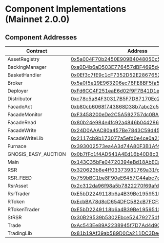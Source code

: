 # Component Implementations (Mainnet 2.0.0)
## Component Addresses
| Contract | Address | Version |
| --- | --- | --- |
| AssetRegistry | [0x5a004F70b2450E909B4048050c585549Ab8afeB8](https://etherscan.io/address/0x5a004F70b2450E909B4048050c585549Ab8afeB8) | 2.0.0 |
| BackingManager | [0xa0D4b6aD503E776457dBF4695d462DdF8621A1CC](https://etherscan.io/address/0xa0D4b6aD503E776457dBF4695d462DdF8621A1CC) | 2.0.0 |
| BasketHandler | [0x0Ef3c7fE9c1cF7352D52E2867652b7547DeFdbe5](https://etherscan.io/address/0x0Ef3c7fE9c1cF7352D52E2867652b7547DeFdbe5) | 2.0.0 |
| Broker | [0x5a0f5e19E963206ec78FE8BF5fa53108918DD898](https://etherscan.io/address/0x5a0f5e19E963206ec78FE8BF5fa53108918DD898) | 2.0.0 |
| Deployer | [0xFd6CC4F251eaE6d02f9F7B41D1e80464D3d2F377](https://etherscan.io/address/0xFd6CC4F251eaE6d02f9F7B41D1e80464D3d2F377) | 2.0.0 |
| Distributor | [0xc78c5a84F30317B5F7D87170Ec21DC73Df38d569](https://etherscan.io/address/0xc78c5a84F30317B5F7D87170Ec21DC73Df38d569) | 2.0.0 |
| FacadeAct | [0xb80cb6068f743868D38b7abc2c55a720c06c44d0](https://etherscan.io/address/0xb80cb6068f743868D38b7abc2c55a720c06c44d0) | N/A |
| FacadeMonitor | [0xF3458200eDe2C5A592757dc0BA9A915e9CCA77C6](https://etherscan.io/address/0xF3458200eDe2C5A592757dc0BA9A915e9CCA77C6) | N/A |
| FacadeRead | [0x80b24e984e4fc92a4846b044286DcCcd66564DB9](https://etherscan.io/address/0x80b24e984e4fc92a4846b044286DcCcd66564DB9) | N/A |
| FacadeWrite | [0x24D0AAAC80a457Be7843C59d45a1B90fbb02ED8e](https://etherscan.io/address/0x24D0AAAC80a457Be7843C59d45a1B90fbb02ED8e) | N/A |
| FacadeWriteLib | [0x2117cb9b173077a5efd0e4ce0a21c6b3add65a26](https://etherscan.io/address/0x2117cb9b173077a5efd0e4ce0a21c6b3add65a26) | N/A |
| Furnace | [0x393002573ea4A3d74A80F3B1Af436a3ee3A30c96](https://etherscan.io/address/0x393002573ea4A3d74A80F3B1Af436a3ee3A30c96) | 2.0.0 |
| GNOSIS_EASY_AUCTION | [0x0b7fFc1f4AD541A4Ed16b40D8c37f0929158D101](https://etherscan.io/address/0x0b7fFc1f4AD541A4Ed16b40D8c37f0929158D101) | N/A |
| Main | [0x143C35bFe04720394eBd18AbECa83eA9D8BEdE2F](https://etherscan.io/address/0x143C35bFe04720394eBd18AbECa83eA9D8BEdE2F) | 2.0.0 |
| RSR | [0x320623b8e4ff03373931769a31fc52a4e78b5d70](https://etherscan.io/address/0x320623b8e4ff03373931769a31fc52a4e78b5d70) | N/A |
| RSR_FEED | [0x759bBC1be8F90eE6457C44abc7d443842a976d02](https://etherscan.io/address/0x759bBC1be8F90eE6457C44abc7d443842a976d02) | N/A |
| RsrAsset | [0x2c312da96f98a5b7822270f69afd2d7ae8e748dc](https://etherscan.io/address/0x2c312da96f98a5b7822270f69afd2d7ae8e748dc) | N/A |
| RsrTrader | [0xE5bD2249118b6a4B39Be195951579dC9Af05029a](https://etherscan.io/address/0xE5bD2249118b6a4B39Be195951579dC9Af05029a) | 2.0.0 |
| RToken | [0xEcbBA78d8cD654DFC582cB7FCF31D8a2A0B7A6cC](https://etherscan.io/address/0xEcbBA78d8cD654DFC582cB7FCF31D8a2A0B7A6cC) | 2.0.0 |
| RTokenTrader | [0xE5bD2249118b6a4B39Be195951579dC9Af05029a](https://etherscan.io/address/0xE5bD2249118b6a4B39Be195951579dC9Af05029a) | 2.0.0 |
| StRSR | [0x30B29539b5302Ebce52479275dfC9DFAbb66A047](https://etherscan.io/address/0x30B29539b5302Ebce52479275dfC9DFAbb66A047) | 2.0.0 |
| Trade | [0xAc543Ee89A2238945f7D7Ad4d9Cf958721f9757c](https://etherscan.io/address/0xAc543Ee89A2238945f7D7Ad4d9Cf958721f9757c) | N/A |
| TradingLib | [0x81b19Af39ab589D0Ca211DC3Dee4cfF7072eb478](https://etherscan.io/address/0x81b19Af39ab589D0Ca211DC3Dee4cfF7072eb478) | N/A |
        
